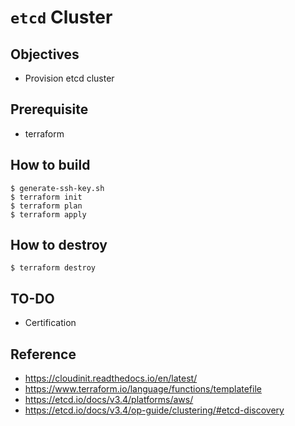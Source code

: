 # `etcd` Cluster

## Objectives
- Provision etcd cluster

## Prerequisite
- terraform


## How to build
```
$ generate-ssh-key.sh
$ terraform init
$ terraform plan
$ terraform apply
```

## How to destroy
```
$ terraform destroy
```

## TO-DO
- Certification


## Reference
- https://cloudinit.readthedocs.io/en/latest/
- https://www.terraform.io/language/functions/templatefile
- https://etcd.io/docs/v3.4/platforms/aws/
- https://etcd.io/docs/v3.4/op-guide/clustering/#etcd-discovery